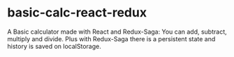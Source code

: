 # basic-calc-react-redux

A Basic calculator made with React and Redux-Saga: You can add, subtract, multiply and divide. Plus with Redux-Saga there is a persistent state and history is saved on localStorage.